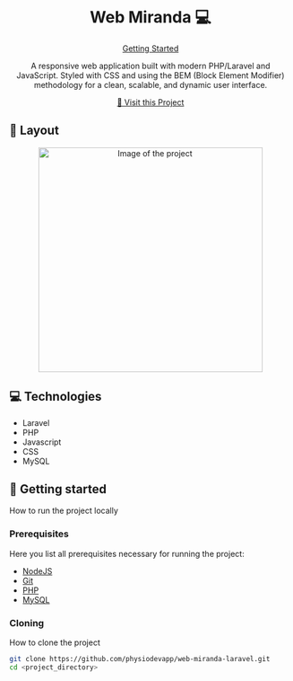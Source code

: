

<h1 align="center" style="font-weight: bold;">Web Miranda 💻</h1>

<p align="center">
<a href="#started">Getting Started</a>
 
</p>


<p align="center">A responsive web application built with modern PHP/Laravel and JavaScript. Styled with CSS and using the BEM (Block Element Modifier) methodology for a clean, scalable, and dynamic user interface.</p>


<p align="center">
<a href="http://13.38.95.38/">📱 Visit this Project</a>
</p>

<h2 id="layout">🎨 Layout</h2>

<p align="center">

<img src="http://physiodev-portfolio.s3-website.eu-west-3.amazonaws.com/assets/web%20shot-DynIG1-s.png" alt="Image of the project" width="400px">
</p>

<h2 id="technologies">💻 Technologies</h2>

- Laravel
- PHP
- Javascript
- CSS
- MySQL

<h2 id="started">🚀 Getting started</h2>

How to run the project locally

<h3>Prerequisites</h3>

Here you list all prerequisites necessary for running the project:

- [NodeJS](https://nodejs.org/en/download/package-manager/current)
- [Git](https://git-scm.com/downloads)
- [PHP](https://www.php.net/downloads)
- [MySQL](https://dev.mysql.com/downloads/)

<h3>Cloning</h3>

How to clone the project

```bash
git clone https://github.com/physiodevapp/web-miranda-laravel.git
cd <project_directory>
```
